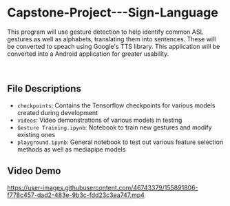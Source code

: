 # Capstone-Project---Sign-Language
This program will use gesture detection to help identify common ASL gestures as well as alphabets, translating them into sentences. These will be converted to speach using Google's TTS library. This application will be converted into a Android application for greater usability.


<br>

## File Descriptions

- `checkpoints`: Contains the Tensorflow checkpoints for various models created during development
- `videos`: Video demonstrations of various models in testing
- `Gesture Training.ipynb`: Notebook to train new gestures and modify existing ones
- `playground.ipynb`: General notebook to test out various feature selection methods as well as mediapipe models


## Video Demo


https://user-images.githubusercontent.com/46743379/155891806-f778c457-dad2-483e-9b3c-fdd23c3ea747.mp4


